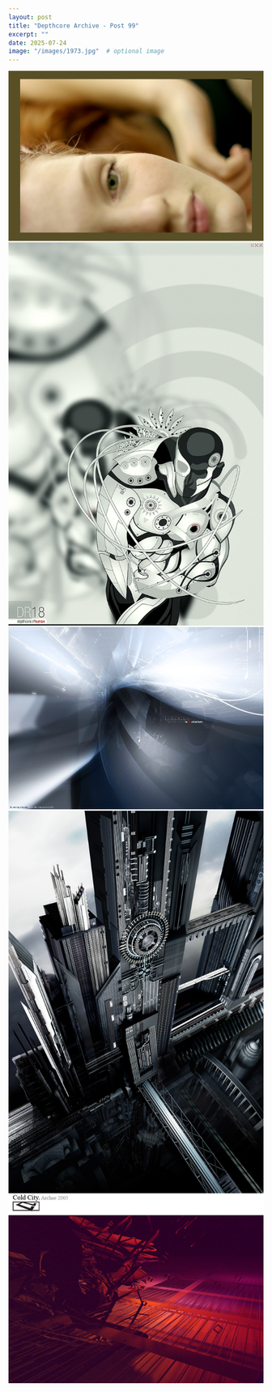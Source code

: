 ```yaml
---
layout: post
title: "Depthcore Archive - Post 99"
excerpt: ""
date: 2025-07-24
image: "/images/1973.jpg"  # optional image
---
```


<img src="/images/1973.jpg">
<img src="/images/1975.jpg" alt="1975.jpg"/>
<img src="/images/1976.jpg" alt="1976.jpg"/>
<img src="/images/1977.jpg" alt="1977.jpg"/>
<img src="/images/1980.jpg" alt="1980.jpg"/>
